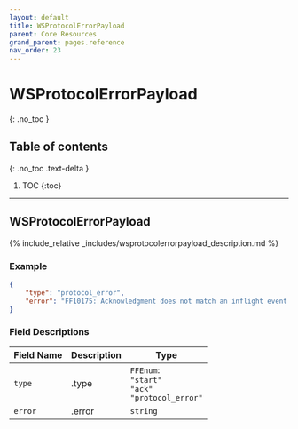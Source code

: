 ```yaml
---
layout: default
title: WSProtocolErrorPayload
parent: Core Resources
grand_parent: pages.reference
nav_order: 23
---
```


# WSProtocolErrorPayload
{: .no_toc }

## Table of contents
{: .no_toc .text-delta }

1. TOC
{:toc}

---
## WSProtocolErrorPayload

{% include_relative _includes/wsprotocolerrorpayload_description.md %}

### Example

```json
{
    "type": "protocol_error",
    "error": "FF10175: Acknowledgment does not match an inflight event + subscription"
}
```

### Field Descriptions

| Field Name | Description | Type |
|------------|-------------|------|
| `type` | .type | `FFEnum`:<br/>`"start"`<br/>`"ack"`<br/>`"protocol_error"` |
| `error` | .error | `string` |

